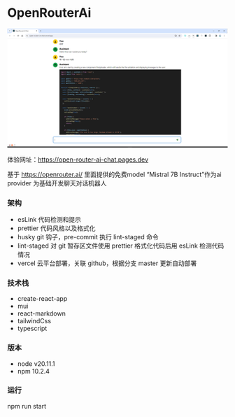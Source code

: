 # OpenRouterAi

![ai 聊天](public/image.png)

体验网址：https://open-router-ai-chat.pages.dev

基于 https://openrouter.ai/ 里面提供的免费model “Mistral 7B Instruct”作为ai provider 为基础开发聊天对话机器人

### 架构

- esLink 代码检测和提示
- prettier 代码风格以及格式化
- husky git 钩子，pre-commit 执行 lint-staged 命令
- lint-staged 对 git 暂存区文件使用 prettier 格式化代码后用 esLink 检测代码情况
- vercel 云平台部署，关联 github，根据分支 master 更新自动部署

### 技术栈

- create-react-app
- mui
- react-markdown
- tailwindCss
- typescript

### 版本

- node v20.11.1
- npm 10.2.4

### 运行

npm run start
